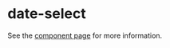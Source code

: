 # date-select

See the [component page](http://maklesoft.github.io/date-select/) for more information.
